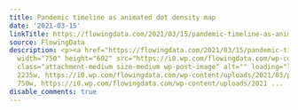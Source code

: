```yaml
---
title: Pandemic timeline as animated dot density map
date: '2021-03-15'
linkTitle: https://flowingdata.com/2021/03/15/pandemic-timeline-as-animated-dot-density-map/
source: FlowingData
description: <p><a href="https://flowingdata.com/2021/03/15/pandemic-timeline-as-animated-dot-density-map/"><img
  width="750" height="602" src="https://i0.wp.com/flowingdata.com/wp-content/uploads/2021/03/pandemic-timeline.png?fit=750%2C602&amp;ssl=1"
  class="attachment-medium size-medium wp-post-image" alt="" loading="lazy" srcset="https://i0.wp.com/flowingdata.com/wp-content/uploads/2021/03/pandemic-timeline.png?w=2235&amp;ssl=1
  2235w, https://i0.wp.com/flowingdata.com/wp-content/uploads/2021/03/pandemic-timeline.png?resize=750%2C602&amp;ssl=1
  750w, https://i0.wp.com/flowingdata.com/wp-content/uploads/2021 ...
disable_comments: true
---
```

<p><a href="https://flowingdata.com/2021/03/15/pandemic-timeline-as-animated-dot-density-map/"><img width="750" height="602" src="https://i0.wp.com/flowingdata.com/wp-content/uploads/2021/03/pandemic-timeline.png?fit=750%2C602&amp;ssl=1" class="attachment-medium size-medium wp-post-image" alt="" loading="lazy" srcset="https://i0.wp.com/flowingdata.com/wp-content/uploads/2021/03/pandemic-timeline.png?w=2235&amp;ssl=1 2235w, https://i0.wp.com/flowingdata.com/wp-content/uploads/2021/03/pandemic-timeline.png?resize=750%2C602&amp;ssl=1 750w, https://i0.wp.com/flowingdata.com/wp-content/uploads/2021 ...